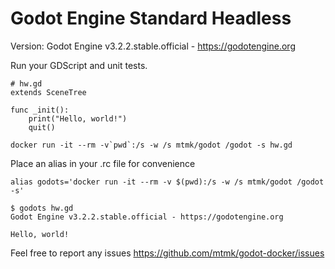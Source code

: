 # Godot Engine Standard Headless

Version: Godot Engine v3.2.2.stable.official - https://godotengine.org

Run your GDScript and unit tests.

```
# hw.gd
extends SceneTree

func _init():
    print("Hello, world!")
    quit()
```

```
docker run -it --rm -v`pwd`:/s -w /s mtmk/godot /godot -s hw.gd
```

Place an alias in your .rc file for convenience
```
alias godots='docker run -it --rm -v $(pwd):/s -w /s mtmk/godot /godot -s'

$ godots hw.gd
Godot Engine v3.2.2.stable.official - https://godotengine.org

Hello, world!
```

Feel free to report any issues https://github.com/mtmk/godot-docker/issues

